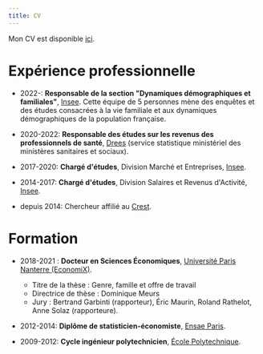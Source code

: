 ```yaml
---
title: CV
---
```

Mon CV est disponible [ici](CV_Pora_fr.pdf).

# Expérience professionnelle 

* 2022-: **Responsable de la section "Dynamiques démographiques et familiales"**, [Insee](https://insee.fr/fr/accueil). Cette équipe de 5 personnes mène des enquêtes et des études consacrées à la vie familiale et aux dynamiques démographiques de la population française.

* 2020-2022: **Responsable des études sur les revenus des professionnels de santé**, [Drees](https://drees.solidarites-sante.gouv.fr/etudes-et-statistiques/) (service statistique ministériel des ministères sanitaires et sociaux).

* 2017-2020: **Chargé d'études**, Division Marché et Entreprises, [Insee](https://insee.fr/fr/accueil).

* 2014-2017: **Chargé d'études**, Division Salaires et Revenus d'Activité, [Insee](https://insee.fr/fr/accueil).

* depuis 2014: Chercheur affilié au [Crest](http://crest.science/).


# Formation

* 2018-2021 : **Docteur en Sciences Économiques**, [Université Paris Nanterre (EconomiX)](https://economix.fr/en).
  * Titre de la thèse : Genre, famille et offre de travail
  * Directrice de thèse : Dominique Meurs
  * Jury : Bertrand Garbinti (rapporteur), Éric Maurin, Roland Rathelot, Anne Solaz (rapporteure).

* 2012-2014: **Diplôme de statisticien-économiste**, [Ensae Paris](https://www.ensae.fr/).

* 2009-2012: **Cycle ingénieur polytechnicien**, [École Polytechnique](https://www.polytechnique.edu/).

